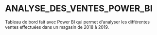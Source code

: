 # ANALYSE_DES_VENTES_POWER_BI
Tableau de bord fait avec Power BI qui permet d'analyser les différentes ventes effectuées dans un magasin de 2018 à 2019.
